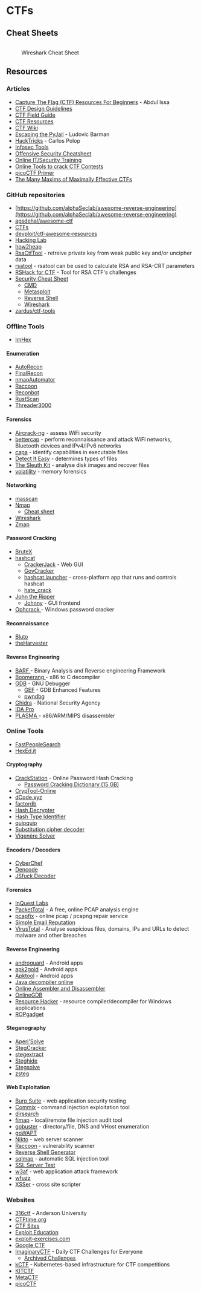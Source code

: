 # CTFs

## Cheat Sheets

<figure><img src="https://cdn.comparitech.com/wp-content/uploads/2019/06/Wireshark-Cheat-Sheet-1.jpg.webp" alt=""><figcaption><p>Wireshark Cheat Sheet</p></figcaption></figure>

## Resources

### Articles

* [Capture The Flag (CTF) Resources For Beginners](https://medium.com/technology-hits/capture-the-flag-ctf-resources-for-beginners-9394ee2ea07a) - Abdul Issa
* [CTF Design Guidelines](https://bit.ly/ctf-design)
* [CTF Field Guide](https://trailofbits.github.io/ctf/)
* [CTF Resources](https://ctfs.github.io/resources/)
* [CTF Wiki](https://ctf-wiki.mahaloz.re/)
* [Escaping the PyJail](https://lbarman.ch/blog/pyjail/) - Ludovic Barman
* [HackTricks](https://book.hacktricks.xyz/welcome/readme) - Carlos Polop
* [Infosec Tools](https://shellsharks.com/infosec-tools)
* [Offensive Security Cheatsheet](https://cheatsheet.haax.fr/)
* [Online IT/Security Training](https://shellsharks.com/online-training)
* [Online Tools to crack CTF Contests](https://dhanumaalaian.medium.com/online-tools-to-crack-ctf-contest-1ad7efa958da)
* [picoCTF Primer](https://primer.picoctf.com/)
* [The Many Maxims of Maximally Effective CTFs](https://web.archive.org/web/20201124033521/https://captf.com/maxims.html)

### GitHub repositories

* [https://github.com/alphaSeclab/awesome-reverse-engineering](https://github.com/alphaSeclab/awesome-reverse-engineering)
* [apsdehal/awesome-ctf](https://github.com/apsdehal/awesome-ctf)
* [CTFs](https://github.com/ctfs)
* [devploit/ctf-awesome-resources](https://github.com/devploit/ctf-awesome-resources)
* [Hacking Lab](https://github.com/onealmond/hacking-lab)
* [how2heap](https://github.com/shellphish/how2heap/)
* [RsaCtfTool](https://github.com/RsaCtfTool/RsaCtfTool) - retreive private key from weak public key and/or uncipher data
* [rsatool](https://github.com/ius/rsatool) - rsatool can be used to calculate RSA and RSA-CRT parameters
* [RSHack for CTF](https://github.com/zweisamkeit/RSHack) - Tool for RSA CTF's challenges
* [Security Cheat Sheet](https://github.com/security-cheatsheet)
  * [CMD](https://github.com/security-cheatsheet/cmd-command-cheat-sheet)
  * [Metasploit](https://github.com/security-cheatsheet/metasploit-cheat-sheet)
  * [Reverse Shell](https://github.com/security-cheatsheet/reverse-shell-cheatsheet)
  * [Wireshark](https://github.com/security-cheatsheet/wireshark-cheatsheet)
* [zardus/ctf-tools](https://github.com/zardus/ctf-tools)

### Offline Tools

* [ImHex](https://imhex.werwolv.net/)

#### Enumeration

* [AutoRecon](https://github.com/Tib3rius/AutoRecon)
* [FinalRecon](https://github.com/thewhiteh4t/FinalRecon)
* [nmapAutomator](https://github.com/21y4d/nmapAutomator)
* [Raccoon](https://github.com/evyatarmeged/Raccoon)
* [Reconbot](https://github.com/0bs3ssion/Reconbot)
* [RustScan](https://github.com/RustScan/RustScan)
* [Threader3000](https://github.com/dievus/threader3000)

#### Forensics

* [Aircrack-ng](https://www.aircrack-ng.org/) - assess WiFi security
* [bettercap](https://www.bettercap.org/) - perform reconnaissance and attack WiFi networks, Bluetooth devices and IPv4/IPv6 networks
* [capa](https://github.com/mandiant/capa) - identify capabilities in executable files
* [Detect It Easy](https://github.com/horsicq/Detect-It-Easy) - determines types of files
* [The Sleuth Kit](https://www.sleuthkit.org/) - analyse disk images and recover files
* [volatility](https://github.com/volatilityfoundation/volatility) - memory forensics

#### Networking

* [masscan](https://github.com/robertdavidgraham/masscan)
* [Nmap](https://nmap.org/)
  * [Cheat sheet](https://www.stationx.net/nmap-cheat-sheet/)
* [Wireshark](https://www.wireshark.org/)
* [Zmap](https://zmap.io/)

#### Password Cracking

* [BruteX](https://github.com/1N3/BruteX)
* [hashcat](https://hashcat.net/hashcat/)
  * [CrackerJack](https://github.com/ctxis/crackerjack) - Web GUI
  * [GovCracker](https://github.com/Are-s-h/GovCracker)
  * [hashcat.launcher](https://github.com/s77rt/hashcat.launcher) - cross-platform app that runs and controls hashcat
  * [hate\_crack](https://github.com/trustedsec/hate\_crack)
* [John the Ripper](https://www.openwall.com/john/)
  * [Johnny](https://github.com/openwall/johnny) - GUI frontend
* [Ophcrack ](https://ophcrack.sourceforge.io/)- Windows password cracker

#### Reconnaissance

* [Bluto](https://github.com/darryllane/Bluto)
* [theHarvester](https://github.com/laramies/theHarvester)

#### Reverse Engineering

* [BARF ](https://github.com/programa-stic/barf-project)- Binary Analysis and Reverse engineering Framework
* [Boomerang ](https://github.com/BoomerangDecompiler/boomerang)- x86 to C decompiler
* [GDB](https://www.sourceware.org/gdb/) - GNU Debugger
  * [GEF](https://github.com/hugsy/gef) - GDB Enhanced Features
  * [pwndbg](https://github.com/pwndbg/pwndbg)
* [Ghidra](https://ghidra-sre.org/) - National Security Agency
* [IDA Pro](https://www.hex-rays.com/ida-pro/)
* [PLASMA ](https://github.com/plasma-disassembler/plasma)- x86/ARM/MIPS disassembler

### Online Tools

* [FastPeopleSearch](https://www.fastpeoplesearch.com/)
* [HexEd.it](https://hexed.it/)

#### Cryptography

* [CrackStation](https://crackstation.net/) - Online Password Hash Cracking
  * [Password Cracking Dictionary (15 GB)](https://crackstation.net/crackstation-wordlist-password-cracking-dictionary.htm)
* [CrypTool-Online](https://www.cryptool.org/en/cto/)
* [dCode.xyz](https://www.dcode.fr/en)
* [factordb](http://factordb.com/)
* [Hash Decrypter](https://hashes.com/en/decrypt/hash)
* [Hash Type Identifier](https://hashes.com/en/tools/hash\_identifier)
* [quipquip](https://www.quipqiup.com/)
* [Substitution cipher decoder](https://planetcalc.com/8047/)
* [Vigenère Solver](https://www.guballa.de/vigenere-solver)

#### Encoders / Decoders

* [CyberChef](https://gchq.github.io/CyberChef/)
* [Dencode](https://dencode.com/)
* [JSfuck Decoder](https://enkhee-osiris.github.io/Decoder-JSFuck/)

#### Forensics

* [InQuest Labs](https://labs.inquest.net/)
* [PacketTotal](https://packettotal.com/) - A free, online PCAP analysis engine
* [pcapfix](https://f00l.de/hacking/pcapfix.php) - online pcap / pcapng repair service
* [Simple Email Reputation](https://emailrep.io/)
* [VirusTotal](https://www.virustotal.com/) - Analyse suspicious files, domains, IPs and URLs to detect malware and other breaches

#### Reverse Engineering

* [androguard](https://github.com/androguard/androguard) - Android apps
* [apk2gold](https://github.com/lxdvs/apk2gold) - Android apps
* [Apktool](https://ibotpeaches.github.io/Apktool/) - Android apps
* [Java decompiler online](http://www.javadecompilers.com/)
* [Online Assembler and Disassembler](https://shell-storm.org/online/Online-Assembler-and-Disassembler/)
* [OnlineGDB](https://www.onlinegdb.com/)
* [Resource Hacker](http://www.angusj.com/resourcehacker/) - resource compiler/decompiler for Windows applications
* [ROPgadget](https://github.com/JonathanSalwan/ROPgadget)

#### Steganography

* [Aperi'Solve](https://www.aperisolve.com/)
* [StegCracker](https://github.com/Paradoxis/StegCracker)
* [stegextract](https://github.com/evyatarmeged/stegextract)
* [Steghide](https://steghide.sourceforge.net/)
* [Stegsolve](https://wiki.bi0s.in/steganography/stegsolve/)
* [zsteg](https://github.com/zed-0xff/zsteg/)

#### Web Exploitation

* [Burp Suite](https://portswigger.net/burp) - web application security testing
* [Commix](https://commixproject.com/) - command injection exploitation tool
* [dirsearch](https://github.com/maurosoria/dirsearch)
* [fimap](https://github.com/kurobeats/fimap) - local/remote file injection audit tool
* [gobuster](https://github.com/OJ/gobuster) - directory/file, DNS and VHost enumeration
* [goWAPT](https://github.com/dzonerzy/goWAPT)
* [Nikto](https://github.com/sullo/nikto) - web server scanner
* [Raccoon](https://github.com/evyatarmeged/Raccoon) - vulnerability scanner
* [Reverse Shell Generator](https://www.revshells.com/)
* [sqlmap](https://sqlmap.org/) - automatic SQL injection tool
* [SSL Server Test](https://www.ssllabs.com/ssltest/analyze.html)
* [w3af](https://w3af.org/) - web application attack framework
* [wfuzz](https://github.com/xmendez/wfuzz)
* [XSSer](https://xsser.03c8.net/) - cross site scripter

### Websites

* [316ctf](https://play.316ctf.com/) - Anderson University
* [CTFtime.org](https://ctftime.org/)
* [CTF Sites](https://ctfsites.github.io/)
* [Exploit Education](http://exploit.education/)
* [exploit-exercises.com](https://exploit-exercises.com/)
* [Google CTF](https://capturetheflag.withgoogle.com/beginners-quest)
* [ImaginaryCTF](https://imaginaryctf.org/) - Daily CTF Challenges for Everyone
  * [Archived Challenges](https://imaginaryctf.org/ArchivedChallenges)
* [kCTF](https://google.github.io/kctf/) - Kubernetes-based infrastructure for CTF competitions
* [KITCTF](https://kitctf.de/)
* [MetaCTF](https://metactf.com/)
* [picoCTF](https://picoctf.org/)

